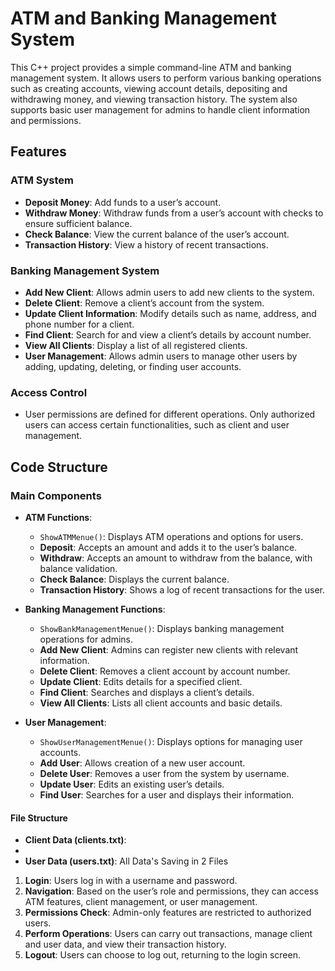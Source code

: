 # ATM and Banking Management System

This C++ project provides a simple command-line ATM and banking management system. It allows users to perform various banking operations such as creating accounts, viewing account details, depositing and withdrawing money, and viewing transaction history. The system also supports basic user management for admins to handle client information and permissions.

## Features

### ATM System
- **Deposit Money**: Add funds to a user’s account.
- **Withdraw Money**: Withdraw funds from a user’s account with checks to ensure sufficient balance.
- **Check Balance**: View the current balance of the user’s account.
- **Transaction History**: View a history of recent transactions.

### Banking Management System
- **Add New Client**: Allows admin users to add new clients to the system.
- **Delete Client**: Remove a client’s account from the system.
- **Update Client Information**: Modify details such as name, address, and phone number for a client.
- **Find Client**: Search for and view a client’s details by account number.
- **View All Clients**: Display a list of all registered clients.
- **User Management**: Allows admin users to manage other users by adding, updating, deleting, or finding user accounts.

### Access Control
- User permissions are defined for different operations. Only authorized users can access certain functionalities, such as client and user management.

## Code Structure

### Main Components

- **ATM Functions**:
  - `ShowATMMenue()`: Displays ATM operations and options for users.
  - **Deposit**: Accepts an amount and adds it to the user’s balance.
  - **Withdraw**: Accepts an amount to withdraw from the balance, with balance validation.
  - **Check Balance**: Displays the current balance.
  - **Transaction History**: Shows a log of recent transactions for the user.

- **Banking Management Functions**:
  - `ShowBankManagementMenue()`: Displays banking management operations for admins.
  - **Add New Client**: Admins can register new clients with relevant information.
  - **Delete Client**: Removes a client account by account number.
  - **Update Client**: Edits details for a specified client.
  - **Find Client**: Searches and displays a client’s details.
  - **View All Clients**: Lists all client accounts and basic details.

- **User Management**:
  - `ShowUserManagementMenue()`: Displays options for managing user accounts.
  - **Add User**: Allows creation of a new user account.
  - **Delete User**: Removes a user from the system by username.
  - **Update User**: Edits an existing user’s details.
  - **Find User**: Searches for a user and displays their information.

#### File Structure
- **Client Data (clients.txt)**:
- 
- **User Data (users.txt)**:
All Data's Saving in 2 Files


1. **Login**: Users log in with a username and password.
2. **Navigation**: Based on the user’s role and permissions, they can access ATM features, client management, or user management.
3. **Permissions Check**: Admin-only features are restricted to authorized users.
4. **Perform Operations**: Users can carry out transactions, manage client and user data, and view their transaction history.
5. **Logout**: Users can choose to log out, returning to the login screen.

